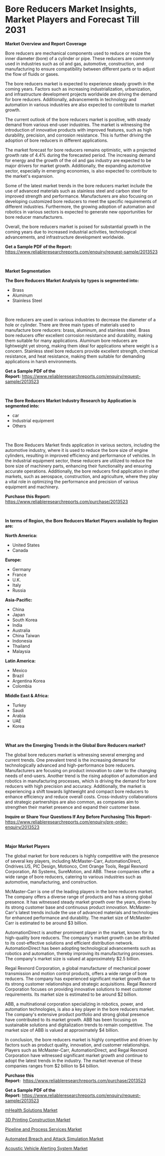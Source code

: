 <p><h1>Bore Reducers Market Insights, Market Players and Forecast Till 2031</h1></p><p><strong>Market Overview and Report Coverage</strong></p>
<p><p>Bore reducers are mechanical components used to reduce or resize the inner diameter (bore) of a cylinder or pipe. These reducers are commonly used in industries such as oil and gas, automotive, construction, and manufacturing to ensure compatibility between different parts or to adjust the flow of fluids or gases.</p><p>The bore reducers market is expected to experience steady growth in the coming years. Factors such as increasing industrialization, urbanization, and infrastructure development projects worldwide are driving the demand for bore reducers. Additionally, advancements in technology and automation in various industries are also expected to contribute to market growth.</p><p>The current outlook of the bore reducers market is positive, with steady demand from various end-user industries. The market is witnessing the introduction of innovative products with improved features, such as high durability, precision, and corrosion resistance. This is further driving the adoption of bore reducers in different applications.</p><p>The market forecast for bore reducers remains optimistic, with a projected growth rate of 4.4% during the forecasted period. The increasing demand for energy and the growth of the oil and gas industry are expected to be major drivers for market growth. Additionally, the expanding automotive sector, especially in emerging economies, is also expected to contribute to the market's expansion.</p><p>Some of the latest market trends in the bore reducers market include the use of advanced materials such as stainless steel and carbon steel for improved strength and performance. Manufacturers are also focusing on developing customized bore reducers to meet the specific requirements of different industries. Furthermore, the growing adoption of automation and robotics in various sectors is expected to generate new opportunities for bore reducer manufacturers.</p><p>Overall, the bore reducers market is poised for substantial growth in the coming years due to increased industrial activities, technological advancements, and infrastructure development worldwide.</p></p>
<p><strong>Get a Sample PDF of the Report:</strong> <a href="https://www.reliableresearchreports.com/enquiry/request-sample/2013523">https://www.reliableresearchreports.com/enquiry/request-sample/2013523</a></p>
<p>&nbsp;</p>
<p><strong>Market Segmentation</strong></p>
<p><strong>The Bore Reducers Market Analysis by types is segmented into:</strong></p>
<p><ul><li>Brass</li><li>Aluminum</li><li>Stainless Steel</li></ul></p>
<p>&nbsp;</p>
<p><p>Bore reducers are used in various industries to decrease the diameter of a hole or cylinder. There are three main types of materials used to manufacture bore reducers: brass, aluminum, and stainless steel. Brass bore reducers offer excellent corrosion resistance and durability, making them suitable for many applications. Aluminum bore reducers are lightweight yet strong, making them ideal for applications where weight is a concern. Stainless steel bore reducers provide excellent strength, chemical resistance, and heat resistance, making them suitable for demanding applications in harsh environments.</p></p>
<p><strong>Get a Sample PDF of the Report:</strong>&nbsp;<a href="https://www.reliableresearchreports.com/enquiry/request-sample/2013523">https://www.reliableresearchreports.com/enquiry/request-sample/2013523</a></p>
<p>&nbsp;</p>
<p><strong>The Bore Reducers Market Industry Research by Application is segmented into:</strong></p>
<p><ul><li>car</li><li>Industrial equipment</li><li>Others</li></ul></p>
<p>&nbsp;</p>
<p><p>The Bore Reducers Market finds application in various sectors, including the automotive industry, where it is used to reduce the bore size of engine cylinders, resulting in improved efficiency and performance of vehicles. In the industrial equipment sector, these reducers are utilized to reduce the bore size of machinery parts, enhancing their functionality and ensuring accurate operations. Additionally, the bore reducers find application in other markets, such as aerospace, construction, and agriculture, where they play a vital role in optimizing the performance and precision of various equipment and machinery.</p></p>
<p><strong>Purchase this Report:</strong>&nbsp; <a href="https://www.reliableresearchreports.com/purchase/2013523">https://www.reliableresearchreports.com/purchase/2013523</a></p>
<p>&nbsp;</p>
<p><strong>In terms of Region, the Bore Reducers Market Players available by Region are:</strong></p>
<p>
    <p> <strong> North America: </strong>
        <ul>
            <li>United States</li>
            <li>Canada</li>
        </ul>
        </p> 
    <p> <strong> Europe: </strong>
        <ul>
            <li>Germany</li>
            <li>France</li>
            <li>U.K.</li>
            <li>Italy</li>
            <li>Russia</li>
        </ul>
        </p> 
    <p> <strong> Asia-Pacific: </strong>
        <ul>
            <li>China</li>
            <li>Japan</li>
            <li>South Korea</li>
            <li>India</li>
            <li>Australia</li>
            <li>China Taiwan</li>
            <li>Indonesia</li>
            <li>Thailand</li>
            <li>Malaysia</li>
        </ul>
        </p> 
    <p> <strong> Latin America: </strong>
        <ul>
            <li>Mexico</li>
            <li>Brazil</li>
            <li>Argentina Korea</li>
            <li>Colombia</li>
        </ul>
        </p> 
    <p> <strong> Middle East & Africa: </strong>
        <ul>
            <li>Turkey</li>
            <li>Saudi</li>
            <li>Arabia</li>
            <li>UAE</li>
            <li>Korea</li>
        </ul>
    </p>
    </p>
<p>&nbsp;</p>
<p><strong>What are the Emerging Trends in the Global Bore Reducers market?</strong></p>
<p><p>The global bore reducers market is witnessing several emerging and current trends. One prevalent trend is the increasing demand for technologically advanced and high-performance bore reducers. Manufacturers are focusing on product innovation to cater to the changing needs of end-users. Another trend is the rising adoption of automation and robotics in manufacturing processes, which is driving the demand for bore reducers with high precision and accuracy. Additionally, the market is experiencing a shift towards lightweight and compact bore reducers to enhance efficiency and reduce overall costs. Cross-industry collaborations and strategic partnerships are also common, as companies aim to strengthen their market presence and expand their customer base.</p></p>
<p><strong>Inquire or Share Your Questions If Any Before Purchasing This Report</strong>- <a href="https://www.reliableresearchreports.com/enquiry/pre-order-enquiry/2013523">https://www.reliableresearchreports.com/enquiry/pre-order-enquiry/2013523</a></p>
<p>&nbsp;</p>
<p><strong>Major Market Players</strong></p>
<p><p>The global market for bore reducers is highly competitive with the presence of several key players, including McMaster-Carr, AutomationDirect, Ondrives.US, PIC Design, Motionco, Cmt Orange Tools, Regal Rexnord Corporation, Ati Systems, SureMotion, and ABB. These companies offer a wide range of bore reducers, catering to various industries such as automotive, manufacturing, and construction.</p><p>McMaster-Carr is one of the leading players in the bore reducers market. The company offers a diverse range of products and has a strong global presence. It has witnessed steady market growth over the years, driven by its strong customer base and continuous product innovation. McMaster-Carr's latest trends include the use of advanced materials and technologies for enhanced performance and durability. The market size of McMaster-Carr is estimated to be around $3 billion.</p><p>AutomationDirect is another prominent player in the market, known for its high-quality bore reducers. The company's market growth can be attributed to its cost-effective solutions and efficient distribution network. AutomationDirect has been adopting technological advancements such as robotics and automation, thereby improving its manufacturing processes. The company's market size is valued at approximately $2.5 billion.</p><p>Regal Rexnord Corporation, a global manufacturer of mechanical power transmission and motion control products, offers a wide range of bore reducers. The company has experienced significant market growth due to its strong customer relationships and strategic acquisitions. Regal Rexnord Corporation focuses on providing innovative solutions to meet customer requirements. Its market size is estimated to be around $2 billion.</p><p>ABB, a multinational corporation specializing in robotics, power, and automation technologies, is also a key player in the bore reducers market. The company's extensive product portfolio and strong global presence have contributed to its market growth. ABB has been focusing on sustainable solutions and digitalization trends to remain competitive. The market size of ABB is valued at approximately $4 billion.</p><p>In conclusion, the bore reducers market is highly competitive and driven by factors such as product quality, innovation, and customer relationships. Players such as McMaster-Carr, AutomationDirect, and Regal Rexnord Corporation have witnessed significant market growth and continue to adopt the latest trends in the industry. The market revenue of these companies ranges from $2 billion to $4 billion.</p></p>
<p><strong>Purchase this Report:</strong>&nbsp;&nbsp;<a href="https://www.reliableresearchreports.com/purchase/2013523">https://www.reliableresearchreports.com/purchase/2013523</a></p>
<p></p>
<p><strong>Get a Sample PDF of the Report:</strong>&nbsp;<a href="https://www.reliableresearchreports.com/enquiry/request-sample/2013523">https://www.reliableresearchreports.com/enquiry/request-sample/2013523</a></p>
<p><p><a href="https://medium.com/@kathyfisher51/mhealth-solutions-market-exploring-market-share-market-trends-and-future-growth-2f28c5405d1c">mHealth Solutions Market</a></p><p><a href="https://medium.com/@kathyfisher51/analyzing-3d-printing-construction-market-global-industry-perspective-and-forecast-2023-to-2030-66501b00ba1f">3D Printing Construction Market</a></p><p><a href="https://medium.com/@kathyfisher51/pipeline-and-process-services-market-research-report-its-history-and-forecast-2023-to-2030-2c1dba5b897f">Pipeline and Process Services Market</a></p><p><a href="https://medium.com/@kathyfisher51/automated-breach-and-attack-simulation-market-research-report-its-history-and-forecast-2023-to-b6aa4113b4e1">Automated Breach and Attack Simulation Market</a></p><p><a href="https://medium.com/@kathyfisher51/acoustic-vehicle-alerting-system-market-report-reveals-the-latest-trends-and-growth-opportunities-db57f12d2a5e">Acoustic Vehicle Alerting System Market</a></p></p>
